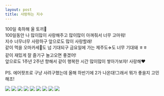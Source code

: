 ```yaml
---
layout: post
title: 사랑하는 지수
---
```


100일 축하해 울 토끼🐰 <br/>
100일동안 나 많이많이 사랑해주고 많이많이 아껴줘서 너무 고마워!<br/>
지수 너무너무 사랑하구 앞으로도 많이 사랑할래!<br/>
같이 먹을 오마카세🍣도 넘 기대되구 금요일에 가는 제주도✈️도 너무 기대돼 ㅎㅎ<br/>
같이 재밌게 잘 즐기구 놀고오면 좋겠어!<br/>
앞으로도 1주년 2주년 향해서 같이 행복한 시간 많이많이 쌓아가보쟈! 사랑해❤️ <br/>
<br/>
PS. 에어팟프로 구냥 사려구했는데 올해 하반기에 2가 나온대!그래서 뭐가 좋을지 고민해조!


<div class="image_container">
    <img src="{{ site.baseurl }}{{ site.image.image0 }}">
    <img src="{{ site.baseurl }}{{ site.image.image1 }}">
    <img src="{{ site.baseurl }}{{ site.image.image2 }}">
    <img src="{{ site.baseurl }}{{ site.image.image3 }}">
    <img style="align-self: center;" src="{{ site.baseurl }}{{ site.image.image8 }}">
    <img src="{{ site.baseurl }}{{ site.image.image6 }}">
    <img src="{{ site.baseurl }}{{ site.image.image7 }}">
    <img src="{{ site.baseurl }}{{ site.image.image10 }}">
    <img src="{{ site.baseurl }}{{ site.image.image11 }}">
</div>

<!-- The easiest way to make your first post is to edit this one. Go into /_posts/ and update the Hello World markdown file. For more instructions head over to the [Jekyll Now repository](https://github.com/barryclark/jekyll-now) on GitHub. -->